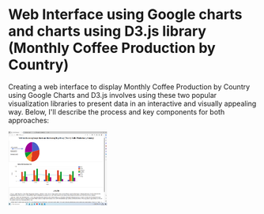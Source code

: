 # Web Interface using Google charts and charts using D3.js library (Monthly Coffee Production by Country)

Creating a web interface to display Monthly Coffee Production by Country using Google Charts and D3.js involves using these two popular visualization libraries to present data in an interactive and visually appealing way. Below, I'll describe the process and key components for both approaches:

<img src="jv/Screenshot (1).png" alt="OpenAI Logo" width="200" height="150">

